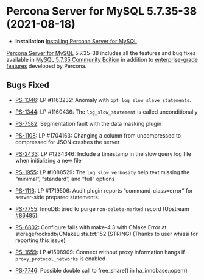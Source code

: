 # Percona Server for MySQL 5.7.35-38 (2021-08-18)

* **Installation**  [Installing Percona Server for MySQL](https://www.percona.com/doc/percona-server/5.7/installation.html)

[Percona Server for MySQL](https://www.percona.com/software/mysql-database/percona-server) 5.7.35-38
includes all the features and bug fixes available in
[MySQL 5.7.35 Community Edition](https://dev.mysql.com/doc/relnotes/mysql/5.7/en/news-5-7-35.html)
in addition to [enterprise-grade features](https://www.percona.com/software/mysql-database/percona-server/feature-comparison) developed by Percona.

## Bugs Fixed

* [PS-1346](https://jira.percona.com/browse/PS-1346): LP #1163232: Anomaly with `opt_log_slow_slave_statements`.

* [PS-1344](https://jira.percona.com/browse/PS-1344): LP #1160436: The `log_slow_statement` is called unconditionally

* [PS-7582](https://jira.percona.com/browse/PS-7582): Segmentation fault with the data masking plugin

* [PS-1108](https://jira.percona.com/browse/PS-1108): LP #1704163: Changing a column from uncompressed to compressed for JSON crashes the server

* [PS-2433](https://jira.percona.com/browse/PS-2433): LP #1234346: Include a timestamp in the slow query log file when initializing a new file

* [PS-1955](https://jira.percona.com/browse/PS-1955): LP #1088529: The `log_slow_verbosity` help text missing the “minimal”, “standard”, and “full” options

* [PS-1116](https://jira.percona.com/browse/PS-1116): LP #1719506: Audit plugin reports “command_class=error” for server-side prepared statements.

* [PS-7755](https://jira.percona.com/browse/PS-7755): InnoDB: tried to purge `non-delete-marked` record (Upstream [#86485](http://bugs.mysql.com/bug.php?id=86485)).

* [PS-6802](https://jira.percona.com/browse/PS-6802): Configure fails with make-4.3 with CMake Error at storage/rocksdb/CMakeLists.txt:152 (STRING) (Thanks to user whissi for reporting this issue)

* [PS-1659](https://jira.percona.com/browse/PS-1659): LP #1508909: Connect without proxy information hangs if `proxy_protocol_networks` is enabled

* [PS-7746](https://jira.percona.com/browse/PS-7746): Possible double call to free_share() in ha_innobase::open()
